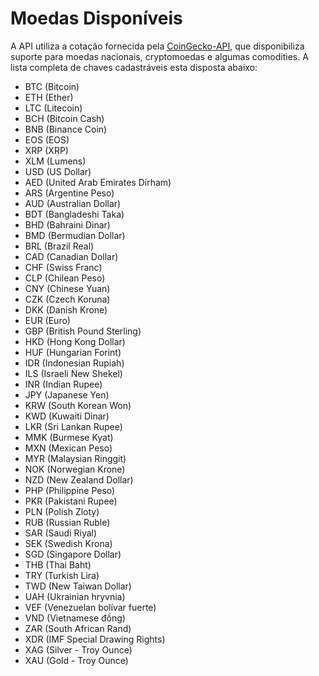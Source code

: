 # Moedas Disponíveis

A API utiliza a cotação fornecida pela [CoinGecko-API](https://github.com/miscavage/CoinGecko-API),
que disponibiliza suporte para moedas nacionais, cryptomoedas e algumas comodities.
A lista completa de chaves cadastráveis esta disposta abaixo:

-   BTC (Bitcoin)
-   ETH (Ether)
-   LTC (Litecoin)
-   BCH (Bitcoin Cash)
-   BNB (Binance Coin)
-   EOS (EOS)
-   XRP (XRP)
-   XLM (Lumens)
-   USD (US Dollar)
-   AED (United Arab Emirates Dirham)
-   ARS (Argentine Peso)
-   AUD (Australian Dollar)
-   BDT (Bangladeshi Taka)
-   BHD (Bahraini Dinar)
-   BMD (Bermudian Dollar)
-   BRL (Brazil Real)
-   CAD (Canadian Dollar)
-   CHF (Swiss Franc)
-   CLP (Chilean Peso)
-   CNY (Chinese Yuan)
-   CZK (Czech Koruna)
-   DKK (Danish Krone)
-   EUR (Euro)
-   GBP (British Pound Sterling)
-   HKD (Hong Kong Dollar)
-   HUF (Hungarian Forint)
-   IDR (Indonesian Rupiah)
-   ILS (Israeli New Shekel)
-   INR (Indian Rupee)
-   JPY (Japanese Yen)
-   KRW (South Korean Won)
-   KWD (Kuwaiti Dinar)
-   LKR (Sri Lankan Rupee)
-   MMK (Burmese Kyat)
-   MXN (Mexican Peso)
-   MYR (Malaysian Ringgit)
-   NOK (Norwegian Krone)
-   NZD (New Zealand Dollar)
-   PHP (Philippine Peso)
-   PKR (Pakistani Rupee)
-   PLN (Polish Zloty)
-   RUB (Russian Ruble)
-   SAR (Saudi Riyal)
-   SEK (Swedish Krona)
-   SGD (Singapore Dollar)
-   THB (Thai Baht)
-   TRY (Turkish Lira)
-   TWD (New Taiwan Dollar)
-   UAH (Ukrainian hryvnia)
-   VEF (Venezuelan bolívar fuerte)
-   VND (Vietnamese đồng)
-   ZAR (South African Rand)
-   XDR (IMF Special Drawing Rights)
-   XAG (Silver - Troy Ounce)
-   XAU (Gold - Troy Ounce)
